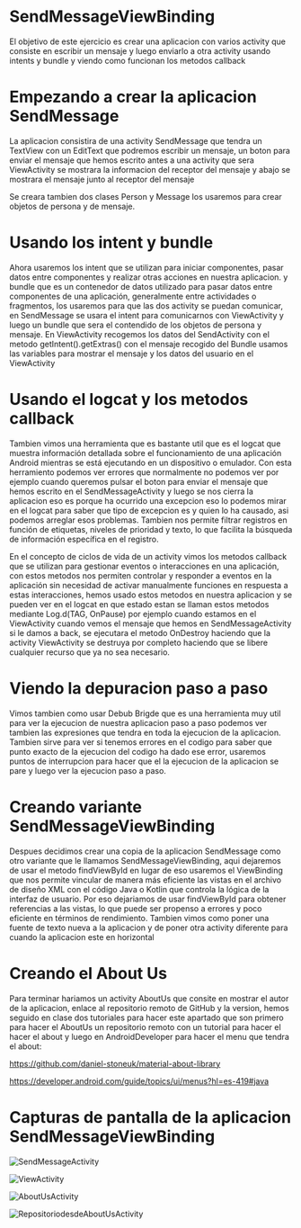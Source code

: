 # SendMessageViewBinding

El objetivo de este ejercicio es crear una aplicacion con varios activity que consiste en escribir un mensaje y luego enviarlo a otra activity usando intents y bundle y viendo como funcionan los metodos callback

# Empezando a crear la aplicacion SendMessage

La aplicacion consistira de una activity SendMessage que tendra un TextView con un EditText que podremos escribir un mensaje, un boton para enviar el mensaje que hemos escrito antes a una activity que sera ViewActivity se mostrara la informacion del receptor del mensaje y abajo se mostrara el mensaje junto al receptor del mensaje

Se creara tambien dos clases Person y Message los usaremos para crear objetos de persona y de mensaje.

# Usando los intent y bundle

Ahora usaremos los intent que se utilizan para iniciar componentes, pasar datos entre componentes y realizar otras acciones en nuestra aplicacion. y bundle que es un contenedor de datos utilizado para pasar datos entre componentes de una aplicación, generalmente entre actividades o fragmentos, los usaremos para que las dos activity se puedan comunicar, en SendMessage se usara el intent para comunicarnos con ViewActivity y luego un bundle que sera el contendido de los objetos de persona y mensaje. En ViewActivity recogemos los datos del SendActivity con el metodo getIntent().getExtras() con el mensaje recogido del Bundle usamos las variables para mostrar el mensaje y los datos del usuario en el ViewActivity

# Usando el logcat y los metodos callback

Tambien vimos una herramienta que es bastante util que es el logcat que muestra información detallada sobre el funcionamiento de una aplicación Android mientras se está ejecutando en un dispositivo o emulador.
Con esta herramiento podemos ver errores que normalmente no podemos ver por ejemplo cuando queremos pulsar el boton para enviar el mensaje que hemos escrito en el SendMessageActivity y luego se nos cierra la aplicacion eso es porque ha ocurrido una excepcion eso lo podemos mirar en el logcat para saber que tipo de excepcion es y quien lo ha causado, asi podemos arreglar esos problemas. Tambien nos permite filtrar registros en función de etiquetas, niveles de prioridad y texto, lo que facilita la búsqueda de información específica en el registro.

En el concepto de ciclos de vida de un activity vimos los metodos callback que se utilizan para gestionar eventos o interacciones en una aplicación, con estos metodos nos permiten controlar y responder a eventos en la aplicación sin necesidad de activar manualmente funciones en respuesta a estas interacciones, hemos usado estos metodos en nuestra aplicacion y se pueden ver en el logcat en que estado estan se llaman estos metodos mediante Log.d(TAG, OnPause) por ejemplo cuando estamos en el ViewActivity cuando vemos el mensaje que hemos en SendMessageActivity si le damos a back, se ejecutara el metodo OnDestroy haciendo que la activity ViewActivity se destruya por completo haciendo que se libere cualquier recurso que ya no sea necesario.

# Viendo la depuracion paso a paso

Vimos tambien como usar Debub Brigde que es una herramienta muy util para ver la ejecucion de nuestra aplicacion paso a paso podemos ver tambien las expresiones que tendra en toda la ejecucion de la aplicacion. Tambien sirve para ver si tenemos errores en el codigo para saber que punto exacto de la ejecucion del codigo ha dado ese error, usaremos puntos de interrupcion para hacer que el la ejecucion de la aplicacion se pare y luego ver la ejecucion paso a paso.

# Creando variante SendMessageViewBinding

Despues decidimos crear una copia de la aplicacion SendMessage como otro variante que le llamamos SendMessageViewBinding, aqui dejaremos de usar el metodo findViewById en lugar de eso usaremos el ViewBinding que nos permite vincular de manera más eficiente las vistas en el archivo de diseño XML con el código Java o Kotlin que controla la lógica de la interfaz de usuario. Por eso dejariamos de usar findViewById para obtener referencias a las vistas, lo que puede ser propenso a errores y poco eficiente en términos de rendimiento. Tambien vimos como poner una fuente de texto nueva a la aplicacion y de poner otra activity diferente para cuando la aplicacion este en horizontal

# Creando el About Us

Para terminar hariamos un activity AboutUs que consite en mostrar el autor de la aplicacion, enlace al repositorio remoto de GitHub y la version, hemos seguido en clase dos tutoriales para hacer este apartado que son primero para hacer el AboutUs un repositorio remoto con un tutorial para hacer el hacer el about y luego en AndroidDeveloper para hacer el menu que tendra el about:

https://github.com/daniel-stoneuk/material-about-library

https://developer.android.com/guide/topics/ui/menus?hl=es-419#java

# Capturas de pantalla de la aplicacion SendMessageViewBinding

![SendMessageActivity](SendMessageActivity.png)

![ViewActivity](ViewActivity.png)

![AboutUsActivity](AboutUsActivity.png)

![RepositoriodesdeAboutUsActivity](RepositorioGitHubdesdeAboutUsActivity.png)
